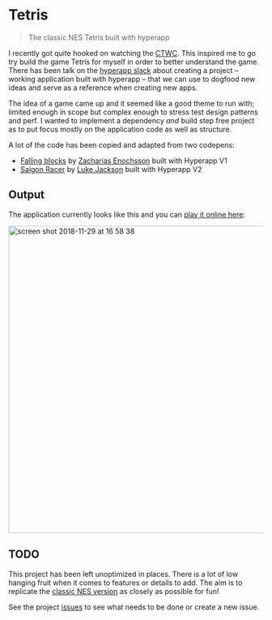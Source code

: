 # Tetris

> The classic NES Tetris built with hyperapp

I recently got quite hooked on watching the [CTWC](https://thectwc.com). This inspired me to go try build the game Tetris for myself in order to better understand the game. There has been talk on the [hyperapp slack](https://hyperapp.slack.com) about creating a project – working application built with hyperapp – that we can use to dogfood new ideas and serve as a reference when creating new apps.

The idea of a game came up and it seemed like a good theme to run with; limited enough in scope but complex enough to stress test design patterns and perf. I wanted to implement a dependency _and_ build step free project as to put focus mostly on the application code as well as structure.

A lot of the code has been copied and adapted from two codepens:

- [Falling blocks](https://codepen.io/zaceno/pen/JreKPN) by [Zacharias Enochsson](https://github.com/zaceno) built with Hyperapp V1
- [Saigon Racer](https://codepen.io/zaceno/pen/JreKPN) by [Luke Jackson](https://github.com/lukejacksonn) built with Hyperapp V2

## Output

The application currently looks like this and you can [play it online here](https://tetris-rbizvjgqbj.now.sh):

<img width="606" alt="screen shot 2018-11-29 at 16 58 38" src="https://user-images.githubusercontent.com/1457604/49238355-256adf00-f3f8-11e8-872f-63c44df57b02.png">

## TODO

This project has been left unoptimized in places. There is a lot of low hanging fruit when it comes to features or details to add. The aim is to replicate the [classic NES version](https://jsnes.org/run/Tetris) as closely as possible for fun!

See the project [issues](https://github.com/lukejacksonn/tetris/issues) to see what needs to be done or create a new issue.
